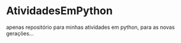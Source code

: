 # AtividadesEmPython
apenas repositório para minhas atividades em python, para as novas gerações...
